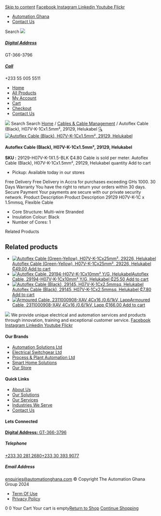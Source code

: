 [Skip to content](https://store.automationghana.com/product/autoflex-cable-29129-h07v-k-1cx1-5-blk-helukabel/#content)
[ Facebook ](https://www.facebook.com/automationgh/) [ Instagram ](https://www.instagram.com/automationgh/) [ Linkedin ](https://www.linkedin.com/company/the-automation-ghana-limited/) [ Youtube ](https://www.youtube.com/channel/UCurrRDUSm5oIW39VXjn1u0w) [ Flickr ](https://www.flickr.com/photos/181794037@N07/)
  * [ Automation Ghana ](https://automationghana.com)
  * [ Contact Us ](https://store.automationghana.com/contact/)


Search
[ ![](https://store.automationghana.com/wp-content/uploads/2024/04/Website-TAGG-Logo-BLUE.png) ](https://store.automationghana.com/)
[ ](https://maps.app.goo.gl/m4xeaagWCNbLk4jM6)
#####  [ Digital Address ](https://maps.app.goo.gl/m4xeaagWCNbLk4jM6)
GT-366-3796 
[ ](tel:+233550055511)
#####  [ Call ](tel:+233550055511)
+233 55 005 5511 
  * [Home](https://store.automationghana.com/)
  * [All Products](https://store.automationghana.com/shop/)
  * [My Account](https://store.automationghana.com/my-account/)
  * [Cart](https://store.automationghana.com/cart/)
  * [Checkout](https://store.automationghana.com/checkout/)
  * [Contact Us](https://store.automationghana.com/contact/)


[![](https://store.automationghana.com/wp-content/uploads/2024/04/AutomationGhana_logo_white.png)](https://store.automationghana.com)
Search
Search
[Home](https://store.automationghana.com) / [Cables & Cable Management](https://store.automationghana.com/product-category/cables-cable-management/) / Autoflex Cable (Black), H07V-K-1Cx1.5mm², 29129, Helukabel
[🔍](https://store.automationghana.com/product/autoflex-cable-29129-h07v-k-1cx1-5-blk-helukabel/)
[![Autoflex Cable \(Black\), H07V-K-1Cx1.5mm², 29129, Helukabel](https://store.automationghana.com/wp-content/uploads/2019/12/CABLES-3.jpg)](https://store.automationghana.com/wp-content/uploads/2019/12/CABLES-3.jpg)
####  Autoflex Cable (Black), H07V-K-1Cx1.5mm², 29129, Helukabel 
**SKU :** 29129-H07V-K-1X1.5-BLK 
₵4.80
Cable is sold per meter.
Autoflex Cable (Black), H07V-K-1Cx1.5mm², 29129, Helukabel quantity
Add to cart
  * Pickup: Available today in our stores


Free Delivery 
Free Delivery in Accra for purchases exceeding GHs 1000. 
30 Days Warranty 
You have the right to return your orders within 30 days. 
Secure Payment 
Your payments are secure with our private security network. 
Product Description
Product Description
29129 H07V-K-1C x 1.5mmsq, Flexible Cable 
  * Core Structure: Multi-wire Stranded
  * Insulation Colour: Black
  * Number of Cores: 1


Related Products 
## Related products
  * [![Autoflex Cable \(Green-Yellow\), H07V-K-1Cx25mm², 29226, Helukabel](https://store.automationghana.com/wp-content/uploads/2019/12/CABLES-2-300x300.jpg)Autoflex Cable (Green-Yellow), H07V-K-1Cx25mm², 29226, Helukabel ₵49.00 ](https://store.automationghana.com/product/autoflex-cable-29226-h07v-k-1cx25-y-g-helukabel/)
[Add to cart](https://store.automationghana.com/product/autoflex-cable-29129-h07v-k-1cx1-5-blk-helukabel/?add-to-cart=1481)
  * [![Autoflex Cable, 29194-H07V-K-1Cx10mm² Y/G, Helukabel](https://store.automationghana.com/wp-content/uploads/2019/12/CABLES-2-300x300.jpg)Autoflex Cable, 29194-H07V-K-1Cx10mm² Y/G, Helukabel ₵25.50 ](https://store.automationghana.com/product/autoflex-cable-29194-h07v-k-1cx10-y-g-helukabel/)
[Add to cart](https://store.automationghana.com/product/autoflex-cable-29129-h07v-k-1cx1-5-blk-helukabel/?add-to-cart=1476)
  * [![Autoflex Cable \(Black\), 29145, H07V-K-1Cx2.5mmsq, Helukabel](https://store.automationghana.com/wp-content/uploads/2019/12/CABLES-3-300x300.jpg)Autoflex Cable (Black), 29145, H07V-K-1Cx2.5mmsq, Helukabel ₵7.80 ](https://store.automationghana.com/product/autoflex-cable-29145-h07v-k-1cx2-5-blk-helukabel/)
[Add to cart](https://store.automationghana.com/product/autoflex-cable-29129-h07v-k-1cx1-5-blk-helukabel/?add-to-cart=1463)
  * [![Armoured Cable, 2311000908-XAV 4Cx16 /0.6/1kV, Lapp](https://store.automationghana.com/wp-content/uploads/2019/12/Armoured-cable-300x300.jpg)Armoured Cable, 2311000908-XAV 4Cx16 /0.6/1kV, Lapp ₵166.00 ](https://store.automationghana.com/product/armoured-cable-2311000908-xav-4cx16-0-6-1kv-lapp/)
[Add to cart](https://store.automationghana.com/product/autoflex-cable-29129-h07v-k-1cx1-5-blk-helukabel/?add-to-cart=1455)


![](https://store.automationghana.com/wp-content/uploads/2024/04/AutomationGhana_logo_white.png)
We provide unique electrical and automation services and products through innovation, training and exceptional customer service.
[ Facebook ](https://www.facebook.com/automationgh/) [ Instagram ](https://www.instagram.com/automationgh/) [ Linkedin ](https://www.linkedin.com/company/the-automation-ghana-limited/) [ Youtube ](https://www.youtube.com/channel/UCurrRDUSm5oIW39VXjn1u0w) [ Flickr ](https://www.flickr.com/photos/181794037@N07/)
#### Our Brands
  * [ Automation Solutions Ltd ](https://store.automationghana.com/product/autoflex-cable-29129-h07v-k-1cx1-5-blk-helukabel/)
  * [ Electrical Switchgear Ltd ](https://store.automationghana.com/product/autoflex-cable-29129-h07v-k-1cx1-5-blk-helukabel/)
  * [ Process & Plant Automation Ltd ](https://store.automationghana.com/product/autoflex-cable-29129-h07v-k-1cx1-5-blk-helukabel/)
  * [ Smart Home Solutions ](https://store.automationghana.com/product/autoflex-cable-29129-h07v-k-1cx1-5-blk-helukabel/)
  * [ Our Store ](https://store.automationghana.com/product/autoflex-cable-29129-h07v-k-1cx1-5-blk-helukabel/)


#### Quick Links
  * [ About Us ](https://store.automationghana.com/product/autoflex-cable-29129-h07v-k-1cx1-5-blk-helukabel/)
  * [ Our Solutions ](https://store.automationghana.com/product/autoflex-cable-29129-h07v-k-1cx1-5-blk-helukabel/)
  * [ Our Services ](https://store.automationghana.com/product/autoflex-cable-29129-h07v-k-1cx1-5-blk-helukabel/)
  * [ Industries We Serve ](https://store.automationghana.com/product/autoflex-cable-29129-h07v-k-1cx1-5-blk-helukabel/)
  * [ Contact Us ](https://store.automationghana.com/product/autoflex-cable-29129-h07v-k-1cx1-5-blk-helukabel/)


#### Lets Connected
[**Digital Address:** GT-366-3796](https://maps.app.goo.gl/m4xeaagWCNbLk4jM6)
#####  Telephone 
[ +233 30 281 2680](tel:+233302812680)[+233 30 393 9077](https://store.automationghana.com/product/autoflex-cable-29129-h07v-k-1cx1-5-blk-helukabel/+233303939077)
#####  Email Address 
enquiries@automationghana.com 
© Copyright The Automation Ghana Group 2024
  * [ Term Of Use ](https://store.automationghana.com/product/autoflex-cable-29129-h07v-k-1cx1-5-blk-helukabel/)
  * [ Privacy Policy ](https://store.automationghana.com/product/autoflex-cable-29129-h07v-k-1cx1-5-blk-helukabel/)


0
0
Your Cart
Your cart is empty[Return to Shop](https://store.automationghana.com/shop/)
[Continue Shopping](https://store.automationghana.com/product/autoflex-cable-29129-h07v-k-1cx1-5-blk-helukabel/)
